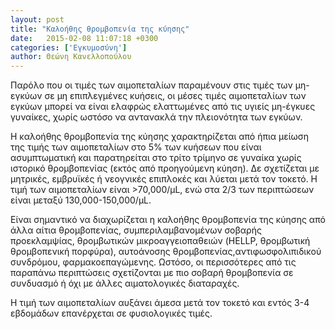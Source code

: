 ```yaml
---
layout: post
title: "Καλοήθης θρομβοπενία της κύησης"
date:   2015-02-08 11:07:18 +0300
categories: ['Εγκυμοσύνη']
author: Θεώνη Κανελλοπούλου
---
```


Παρόλο που οι τιμές των αιμοπεταλίων παραμένουν στις τιμές των μη-εγκύων σε μη επιπλεγμένες κυήσεις, οι μέσες τιμές αιμοπεταλίων των εγκύων μπορεί να είναι ελαφρώς ελαττωμένες από τις υγιείς μη-έγκυες γυναίκες, χωρίς ωστόσο να αντανακλά την πλειονότητα των εγκύων.
<!--break-->

Η καλοήθης θρομβοπενία της κύησης χαρακτηρίζεται από ήπια μείωση της τιμής των αιμοπεταλίων στο 5% των κυήσεων που είναι ασυμπτωματική και παρατηρείται στο τρίτο τρίμηνο σε γυναίκα χωρίς ιστορικό θρομβοπενίας (εκτός από προηγούμενη κύηση). Δε σχετίζεται με μητρικές, εμβρυϊκές ή νεογνικές επιπλοκές και λύεται μετά τον τοκετό. Η τιμή των αιμοπεταλίων είναι \>70,000/μL, ενώ στα 2/3 των περιπτώσεων είναι μεταξύ 130,000-150,000/μL.

Είναι σημαντικό να διαχωρίζεται η καλοήθης θρομβoπενία της κύησης από άλλα αίτια θρομβοπενίας, συμπεριλαμβανομένων σοβαρής προεκλαμψίας, θρομβωτικών μικροαγγειοπαθειών (HELLP, θρομβωτική θρομβοπενική πορφύρα), αυτοάνοσης θρομβοπενίας,αντιφωσφολιπιδικού συνδρόμου, φαρμακοεπαγώμενης. Ωστόσο, οι περισσότερες από τις παραπάνω περιπτώσεις σχετίζονται με πιο σοβαρή θρομβοπενία σε συνδυασμό ή όχι με άλλες αιματολογικές διαταραχές.

Η τιμή των αιμοπεταλίων αυξάνει άμεσα μετά τον τοκετό και εντός 3-4 εβδομάδων επανέρχεται σε φυσιολογικές τιμές.

